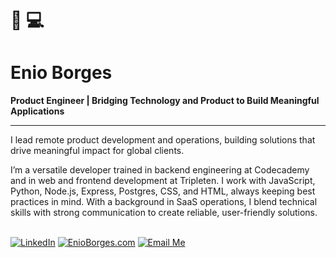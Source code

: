 # 👋 💻
# Enio Borges

**Product Engineer | Bridging Technology and Product to Build Meaningful Applications**
___


I lead remote product development and operations, building solutions that drive meaningful impact for global clients.

I’m a versatile developer trained in backend engineering at Codecademy and in web and frontend development at Tripleten. I work with JavaScript, Python, Node.js, Express, Postgres, CSS, and HTML, always keeping best practices in mind. With a background in SaaS operations, I blend technical skills with strong communication to create reliable, user-friendly solutions.
<br>
<br>

[![LinkedIn](https://img.shields.io/badge/LinkedIn-%230077B5?style=for-the-badge&logo=linkedin&logoColor=white)](https://www.linkedin.com/in/enioborges/)
[![EnioBorges.com](https://img.shields.io/badge/EnioBorges.com-%23FFA500?style=for-the-badge&logo=googlechrome&logoColor=white)](https://www.enioborges.com)
[![Email Me](https://img.shields.io/badge/Email%20Me-%23DB4437?style=for-the-badge&logo=gmail&logoColor=white)](mailto:enio@enioborges.com)






